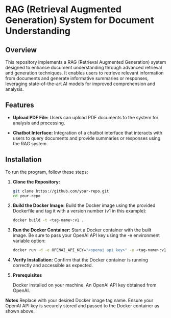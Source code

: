 # RAG (Retrieval Augmented Generation) System for Document Understanding

## Overview

This repository implements a RAG (Retrieval Augmented Generation) system designed to enhance document understanding through advanced retrieval and generation techniques. It enables users to retrieve relevant information from documents and generate informative summaries or responses, leveraging state-of-the-art AI models for improved comprehension and analysis.

## Features

- **Upload PDF File:**
  Users can upload PDF documents to the system for analysis and processing.

- **Chatbot Interface:**
  Integration of a chatbot interface that interacts with users to query documents and provide summaries or responses using the RAG system.

## Installation

To run the program, follow these steps:

1. **Clone the Repository:**
   ```bash
   git clone https://github.com/your-repo.git
   cd your-repo

2.  **Build the Docker Image:**
    Build the Docker image using the provided Dockerfile and tag it with a version number (v1 in this example):
    ```bash
    docker build -t <tag-name>:v1 .

3.  **Run the Docker Container:**
    Start a Docker container with the built image. Be sure to pass your OpenAI API key using the -e environment variable option:
    ```bash
    docker run -d -e OPENAI_API_KEY="<openai api key>" -e <tag-name>:v1

4.  **Verify Installation:**
    Confirm that the Docker container is running correctly and accessible as expected.

5.  **Prerequisites**

    Docker installed on your machine.
    An OpenAI API key obtained from OpenAI.

**Notes**
    Replace <tag-name> with your desired Docker image tag name.
    Ensure your OpenAI API key is securely stored and passed to the Docker container as shown above.
